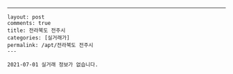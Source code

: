 ---
    layout: post
    comments: true
    title: 전라북도 전주시
    categories: [실거래가]
    permalink: /apt/전라북도 전주시
    ---

    2021-07-01 실거래 정보가 없습니다.

    